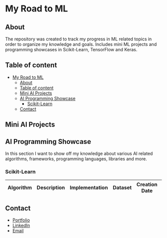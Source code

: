 # My Road to ML

## About

The repository was created to track my progress in ML related topics in order to organize my knowledge and goals. Includes mini ML projects and programming showcases in Scikit-Learn, TensorFlow and Keras.

## Table of content
- [My Road to ML](#My-Road-to-ML)
	- [About](#About)
	- [Table of content](#Table-of-content)
	- [Mini AI Projects](#Mini-AI-Projects)
	- [AI Programming Showcase](#AI-Programming-Showcase)
		- [Scikit-Learn](#Scikit-Learn)
	- [Contact](#Contact)


## Mini AI Projects


## AI Programming Showcase
In this section I want to show off my knowledge about various AI related algorithms, frameworks, programming languages, libraries and more.

### Scikit-Learn
| Algorithm  | Description | Implementation | Dataset | Creation Date | Last Update |
| :---: | :---: | :---: | :---: | :---: | :---: |


## Contact
- [Portfolio](https://faznaimov.github.io)
- [LinkedIn](https://www.linkedin.com/in/faznaimov/)
- [Email](mailto:faz.naimov@gmail.com)

